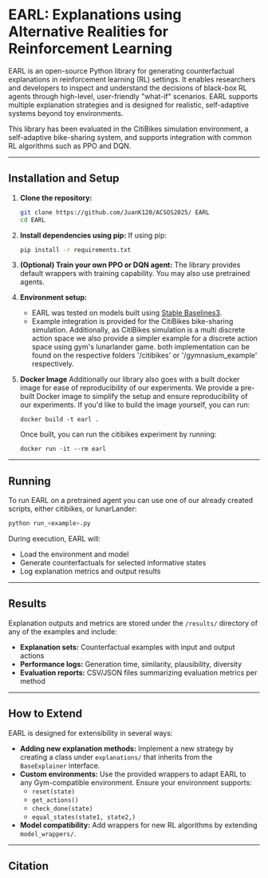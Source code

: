 # EARL: Explanations using Alternative Realities for Reinforcement Learning

EARL is an open-source Python library for generating counterfactual explanations in reinforcement learning (RL) settings. It enables researchers and developers to inspect and understand the decisions of black-box RL agents through high-level, user-friendly "what-if" scenarios. EARL supports multiple explanation strategies and is designed for realistic, self-adaptive systems beyond toy environments.

This library has been evaluated in the CitiBikes simulation environment, a self-adaptive bike-sharing system, and supports integration with common RL algorithms such as PPO and DQN.

---

## Installation and Setup

1. **Clone the repository:**
   ```bash
   git clone https://github.com/JuanK120/ACSOS2025/ EARL
   cd EARL
   ```

2. **Install dependencies using pip:**
   If using pip:
   ```bash
   pip install -r requirements.txt

3. **(Optional) Train your own PPO or DQN agent:**
   The library provides default wrappers with training capability. You may also use pretrained agents.

4. **Environment setup:**
   - EARL was tested on models built using [Stable Baselines3](https://github.com/DLR-RM/stable-baselines3).
   - Example integration is provided for the CitiBikes bike-sharing simulation. Additionally, as CitiBikes simulation is a multi discrete action space we also provide a simpler example for a discrete action space using gym's lunarlander game. both implementation can be found on the respective folders '/citibikes' or '/gymnasium_example' respectively.

5. **Docker Image**
    Additionally our library also goes with a built docker image for ease of reproducibility of our experiments. We provide a pre-built Docker image to simplify the setup and ensure reproducibility of our experiments. If you'd like to build the image yourself, you can run:

    `docker build -t earl .`

    Once built, you can run the citibikes experiment by running:

    `docker run -it --rm earl`


---

## Running

To run EARL on a pretrained agent you can use one of our already created scripts, either citibikes, or lunarLander:

```bash
python run_<example>.py
```

During execution, EARL will:
- Load the environment and model
- Generate counterfactuals for selected informative states
- Log explanation metrics and output results

---

## Results

Explanation outputs and metrics are stored under the `/results/` directory of any of the examples and include:

- **Explanation sets:** Counterfactual examples with input and output actions
- **Performance logs:** Generation time, similarity, plausibility, diversity
- **Evaluation reports:** CSV/JSON files summarizing evaluation metrics per method

---

## How to Extend

EARL is designed for extensibility in several ways:

- **Adding new explanation methods:** Implement a new strategy by creating a class under `explanations/` that inherits from the `BaseExplainer` interface.
- **Custom environments:** Use the provided wrappers to adapt EARL to any Gym-compatible environment. Ensure your environment supports:
  - `reset(state)`
  - `get_actions()`
  - `check_done(state)`
  - `equal_states(state1, state2,)`
- **Model compatibility:** Add wrappers for new RL algorithms by extending `model_wrappers/`.

---

## Citation
